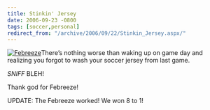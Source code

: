 ```yaml
---
title: Stinkin' Jersey
date: 2006-09-23 -0800
tags: [soccer,personal]
redirect_from: "/archive/2006/09/22/Stinkin_Jersey.aspx/"
---
```


[![Febreeze](https://haacked.com/images/haacked_com/WindowsLiveWriter/StinkinJersey_8EF8/6072821_thumb2.jpg)](https://haacked.com/images/haacked_com/WindowsLiveWriter/StinkinJersey_8EF8/60728214.jpg)There’s
nothing worse than waking up on game day and realizing you forgot to
wash your soccer jersey from last game.

*SNIFF* BLEH!

Thank god for Febreeze!

UPDATE: The Febreeze worked! We won 8 to 1!

